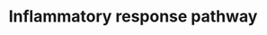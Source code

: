 ---
annotations:
- id: PW:0000024
  parent: regulatory pathway
  type: Pathway Ontology
  value: inflammatory response pathway
authors:
- N.Fidelman
- MaintBot
- M.Ramirez
- Khanspers
- Christine Chichester
- L Dupuis
- Eweitz
description: ''
last-edited: 2021-05-16
organisms:
- Rattus norvegicus
redirect_from:
- /index.php/Pathway:WP40
- /instance/WP40
- /instance/WP40_rr116989
revision: r116989
schema-jsonld:
- '@context': https://schema.org/
  '@id': https://wikipathways.github.io/pathways/WP40.html
  '@type': Dataset
  creator:
    '@type': Organization
    name: WikiPathways
  description: ''
  keywords:
  - Cd28
  - Cd40
  - Cd40lg
  - Cd80
  - Cd86
  - Col1a1
  - Col1a2
  - Col3a1
  - Fn1
  - IL2RB
  - Ifng
  - Il2
  - Il2ra
  - Il2rg
  - Il4
  - Il4ra
  - Il5
  - Il5ra
  - Lama5
  - Lamb1
  - Lamb2
  - Lamc1
  - Lamc2
  - Lck
  - THBS1
  - THBS3
  - Tnfrsf1a
  - Tnfrsf1b
  - Vtn
  - Zap70
  license: CC0
  name: Inflammatory response pathway
seo: CreativeWork
title: Inflammatory response pathway
wpid: WP40
---